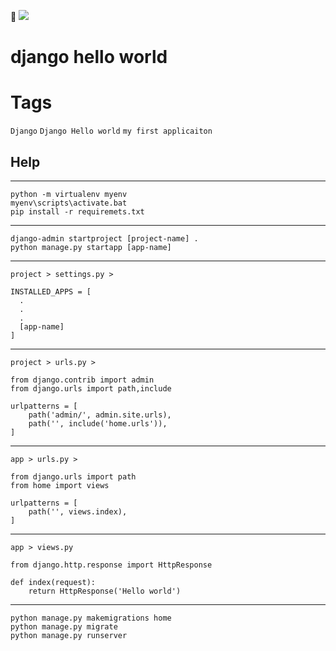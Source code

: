 📱 <img src="https://img.shields.io/badge/Django-092E20?style=for-the-badge&logo=django&logoColor=blue" />

# django hello world

# Tags
`Django` `Django Hello world` `my first applicaiton`

## Help

***
```
python -m virtualenv myenv
myenv\scripts\activate.bat
pip install -r requiremets.txt
```
***
```
django-admin startproject [project-name] .
python manage.py startapp [app-name]
```
***
```
project > settings.py >

INSTALLED_APPS = [
  .
  .
  .
  [app-name]
]
```
***
```
project > urls.py >

from django.contrib import admin
from django.urls import path,include

urlpatterns = [
    path('admin/', admin.site.urls),
    path('', include('home.urls')),
]
```
***
```
app > urls.py >

from django.urls import path
from home import views

urlpatterns = [
    path('', views.index),
]
```
***
```
app > views.py

from django.http.response import HttpResponse

def index(request):
    return HttpResponse('Hello world')
```
***
```
python manage.py makemigrations home
python manage.py migrate
python manage.py runserver
```

